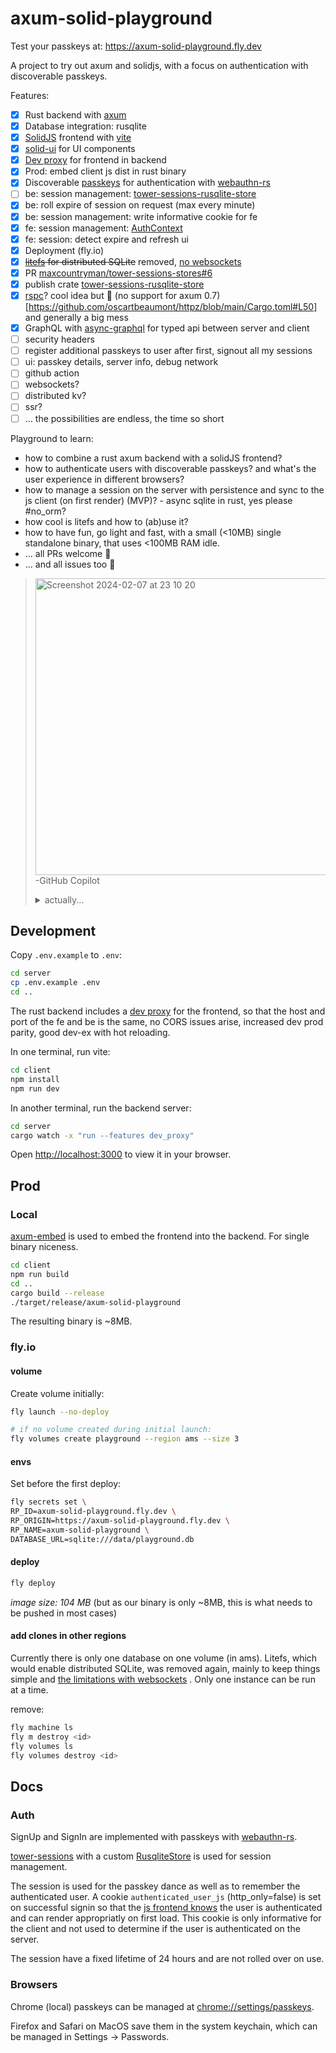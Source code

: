 # axum-solid-playground

Test your passkeys at: https://axum-solid-playground.fly.dev

A project to try out axum and solidjs, with a focus on authentication with discoverable passkeys.

Features:
- [x] Rust backend with [axum](https://github.com/tokio-rs/axum)
- [x] Database integration: rusqlite
- [x] [SolidJS](https://www.solidjs.com) frontend with [vite](https://vitejs.dev/)
- [x] [solid-ui](https://www.solid-ui.com/) for UI components
- [x] [Dev proxy](./server/src/proxy.rs) for frontend in backend
- [x] Prod: embed client js dist in rust binary 
- [x] Discoverable [passkeys](https://www.passkeys.io/technical-details) for authentication with [webauthn-rs](https://github.com/kanidm/webauthn-rs/blob/d278c56adfa39a0723c79bdcd461644194bc5138/webauthn-rs/src/lib.rs#L1270)
- [ ] be: session management: [tower-sessions-rusqlite-store](https://github.com/patte/tower-sessions-rusqlite-store)
- [x] be: roll expire of session on request (max every minute)
- [x] be: session management: write informative cookie for fe
- [x] fe: session management: [AuthContext](./client/src/components/auth/AuthContext.tsx)
- [x] fe: session: detect expire and refresh ui
- [x] Deployment (fly.io)
- [x] ~~[litefs](https://fly.io/docs/litefs/) for distributed SQLite~~ removed, [no websockets](https://github.com/superfly/litefs/issues/427)
- [x] PR [maxcountryman/tower-sessions-stores#6](https://github.com/maxcountryman/tower-sessions-stores/pull/6)
- [x] publish crate [tower-sessions-rusqlite-store](https://github.com/patte/tower-sessions-rusqlite-store)
- [x] [rspc](https://github.com/oscartbeaumont/rspc)? cool idea but 🚫 (no support for axum 0.7)[https://github.com/oscartbeaumont/httpz/blob/main/Cargo.toml#L50] and generally a big mess
- [x] GraphQL with [async-graphql](https://github.com/async-graphql/async-graphql) for typed api between server and client
- [ ] security headers
- [ ] register additional passkeys to user after first, signout all my sessions
- [ ] ui: passkey details, server info, debug network
- [ ] github action
- [ ] websockets?
- [ ] distributed kv?
- [ ] ssr?
- [ ] ... the possibilities are endless, the time so short

Playground to learn:
- how to combine a rust axum backend with a solidJS frontend?
- how to authenticate users with discoverable passkeys? and what's the user experience in different browsers?
- how to manage a session on the server with persistence and sync to the js client (on first render) (MVP)? - async sqlite in rust, yes please #no_orm?
- how cool is litefs and how to (ab)use it?
- how to have fun, go light and fast, with a small (<10MB) single standalone binary, that uses <100MB RAM idle.
- ... all PRs welcome 💓
- ... and all issues too 🤗

> <img width="475" alt="Screenshot 2024-02-07 at 23 10 20" src="https://github.com/patte/axum-solid-playground/assets/3500621/86e3834a-45e0-4bb4-a4fc-28d0cd7a4682"></br>
> -GitHub Copilot
> <details><summary>actually...</summary>
> <img width="882" alt="Screenshot 2024-02-07 at 23 11 58" src="https://github.com/patte/axum-solid-playground/assets/3500621/76fd47aa-2059-42a9-bfb0-6b3c9f79715a">
> </details>


## Development

Copy `.env.example` to `.env`:
```bash
cd server
cp .env.example .env
cd ..
```

The rust backend includes a [dev proxy](./server/src/proxy.rs) for the frontend, so that the host and port of the fe and be is the same, no CORS issues arise, increased dev prod parity, good dev-ex with hot reloading.

In one terminal, run vite:
```bash
cd client
npm install
npm run dev
```

In another terminal, run the backend server:
```bash
cd server
cargo watch -x "run --features dev_proxy"
```

Open [http://localhost:3000](http://localhost:3000) to view it in your browser.

## Prod

### Local
[axum-embed](https://github.com/informationsea/axum-embed) is used to embed the frontend into the backend. For single binary niceness.

```bash
cd client
npm run build
cd ..
cargo build --release
./target/release/axum-solid-playground
```
The resulting binary is ~8MB.

### fly.io

#### volume
Create volume initially:
```bash
fly launch --no-deploy

# if no volume created during initial launch:
fly volumes create playground --region ams --size 3
```

#### envs
Set before the first deploy:
```bash
fly secrets set \
RP_ID=axum-solid-playground.fly.dev \
RP_ORIGIN=https://axum-solid-playground.fly.dev \
RP_NAME=axum-solid-playground \
DATABASE_URL=sqlite:///data/playground.db
```

#### deploy

```bash
fly deploy
```
*image size: 104 MB* (but as our binary is only ~8MB, this is what needs to be pushed in most cases)

#### add clones in other regions
Currently there is only one database on one volume (in ams). Litefs, which would enable distributed SQLite, was removed again, mainly to keep things simple and [the limitations with websockets](https://github.com/superfly/litefs/issues/427) . Only one instance can be run at a time.

remove:
```bash
fly machine ls
fly m destroy <id>
fly volumes ls
fly volumes destroy <id>
```

## Docs

### Auth
SignUp and SignIn are implemented with passkeys with [webauthn-rs](https://github.com/kanidm/webauthn-rs).

[tower-sessions](https://github.com/maxcountryman/tower-sessions/tree/52983f026f0c805598e68f82647a0865b29a60bd) with a custom [RusqliteStore](./server/src/rusqlite_session_store.rs) is used for session management.

The session is used for the passkey dance as well as to remember the authenticated user.
A cookie `authenticated_user_js` (http_only=false) is set on successful signin so that the [js frontend knows](./client/src/components/auth/AuthContext.tsx) the user is authenticated and can render appropriatly on first load.
This cookie is only informative for the client and not used to determine if the user is authenticated on the server.

The session have a fixed lifetime of 24 hours and are not rolled over on use.


### Browsers

Chrome (local) passkeys can be managed at [chrome://settings/passkeys](chrome://settings/passkeys).

Firefox and Safari on MacOS save them in the system keychain, which can be managed in Settings -> Passwords.
